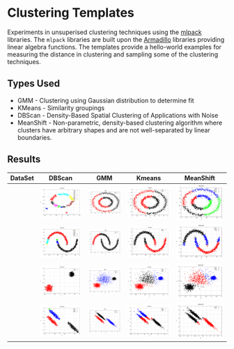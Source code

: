 # Clustering Templates
Experiments in unsuperised clustering techniques using the
[mlpack](https://en.wikipedia.org/wiki/Mlpack) libraries.  The `mlpack` libraries are
built upon the [Armadillo](https://en.wikipedia.org/wiki/Armadillo_%28C%2B%2B_library%29) libraries
providing linear algebra functions.  The templates provide a hello-world
examples for measuring the distance in clustering and sampling some of the 
clustering techniques.

## Types Used
- GMM - Clustering using Gaussian distribution to determine fit
- KMeans - Similarity groupings
- DBScan - Density-Based Spatial Clustering of Applications with Noise
- MeanShift - Non-parametric, density-based clustering algorithm where clusters have arbitrary shapes and are not well-separated by linear boundaries.

## Results

| DataSet|              DBScan              |              GMM              |              Kmeans              |MeanShift|
|:-------------:|:--------------------------------:|:-----------------------------:|:--------------------------------:|:--:|
| | ![](doc/dataset0.csv-dbscan.png) | ![](doc/dataset0.csv-gmm.png) | ![](doc/dataset0.csv-kmeans.png) |![](doc/dataset0.csv-mean-shift.png)
| | ![](doc/dataset1.csv-dbscan.png) | ![](doc/dataset1.csv-gmm.png) | ![](doc/dataset1.csv-kmeans.png) |![](doc/dataset1.csv-mean-shift.png)
| | ![](doc/dataset2.csv-dbscan.png) | ![](doc/dataset2.csv-gmm.png) | ![](doc/dataset2.csv-kmeans.png) |![](doc/dataset2.csv-mean-shift.png)
| | ![](doc/dataset3.csv-dbscan.png) | ![](doc/dataset3.csv-gmm.png) | ![](doc/dataset3.csv-kmeans.png) |![](doc/dataset3.csv-mean-shift.png)

